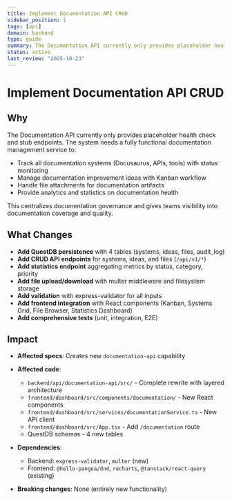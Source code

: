 ```yaml
---
title: Implement Documentation API CRUD
sidebar_position: 1
tags: [api]
domain: backend
type: guide
summary: The Documentation API currently only provides placeholder health check and stub endpoints. The system needs a fully functional documentation managemen...
status: active
last_review: "2025-10-23"
---
```


# Implement Documentation API CRUD

## Why

The Documentation API currently only provides placeholder health check and stub endpoints. The system needs a fully functional documentation management service to:
- Track all documentation systems (Docusaurus, APIs, tools) with status monitoring
- Manage documentation improvement ideas with Kanban workflow
- Handle file attachments for documentation artifacts
- Provide analytics and statistics on documentation health

This centralizes documentation governance and gives teams visibility into documentation coverage and quality.

## What Changes

- **Add QuestDB persistence** with 4 tables (systems, ideas, files, audit_log)
- **Add CRUD API endpoints** for systems, ideas, and files (`/api/v1/*`)
- **Add statistics endpoint** aggregating metrics by status, category, priority
- **Add file upload/download** with multer middleware and filesystem storage
- **Add validation** with express-validator for all inputs
- **Add frontend integration** with React components (Kanban, Systems Grid, File Browser, Statistics Dashboard)
- **Add comprehensive tests** (unit, integration, E2E)

## Impact

- **Affected specs**: Creates new `documentation-api` capability
- **Affected code**:
  - `backend/api/documentation-api/src/` - Complete rewrite with layered architecture
  - `frontend/dashboard/src/components/documentation/` - New React components
  - `frontend/dashboard/src/services/documentationService.ts` - New API client
  - `frontend/dashboard/src/App.tsx` - Add `/documentation` route
  - QuestDB schemas - 4 new tables

- **Dependencies**:
  - Backend: `express-validator`, `multer` (new)
  - Frontend: `@hello-pangea/dnd`, `recharts`, `@tanstack/react-query` (existing)

- **Breaking changes**: None (entirely new functionality)
